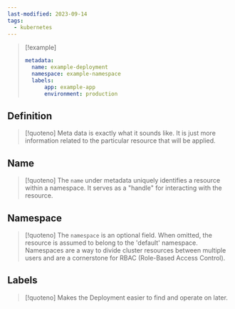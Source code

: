 ```yaml
---
last-modified: 2023-09-14
tags:
  - kubernetes
---
```

> [!example]
> ```yaml
> metadata:
>	name: example-deployment
>	namespace: example-namespace
>	labels:
> 		app: example-app
> 		environment: production
> ```
## Definition

> [!quoteno]
> Meta data is exactly what it sounds like. It is just more information related to the particular resource that will be applied.

## Name

> [!quoteno]
> The `name` under metadata uniquely identifies a resource within a namespace. It serves as a "handle" for interacting with the resource.

## Namespace

> [!quoteno] 
> The `namespace` is an optional field. When omitted, the resource is assumed to belong to the 'default' namespace. Namespaces are a way to divide cluster resources between multiple users and are a cornerstone for RBAC (Role-Based Access Control).

## Labels

> [!quoteno]
> Makes the Deployment easier to find and operate on later.